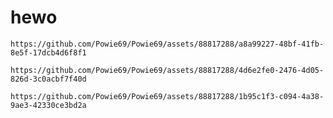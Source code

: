 # hewo

`https://github.com/Powie69/Powie69/assets/88817288/a8a99227-48bf-41fb-8e5f-17dcb4d6f8f1`

`https://github.com/Powie69/Powie69/assets/88817288/4d6e2fe0-2476-4d05-826d-3c0acbf7f40d`

`https://github.com/Powie69/Powie69/assets/88817288/1b95c1f3-c094-4a38-9ae3-42330ce3bd2a`
